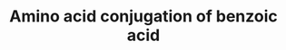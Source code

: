 ---
annotations:
- id: PW:0000011
  parent: classic metabolic pathway
  type: Pathway Ontology
  value: amino acid metabolic pathway
authors:
- MaintBot
- Khanspers
- Mkutmon
- Mick Eikelhof
citedin: ''
communities: []
description: ''
last-edited: 2025-08-11
ndex: null
organisms:
- Bos taurus
redirect_from:
- /index.php/Pathway:WP1008__PR36
- /instance/WP1008__PR36
- /instance/WP1008__PR36_r105985
revision: r105985
schema-jsonld:
- '@context': https://schema.org/
  '@id': https://wikipathways.github.io/pathways/WP1008__PR36.html
  '@type': Dataset
  creator:
    '@type': Organization
    name: WikiPathways
  description: ''
  keywords:
  - ACSS2
  - AMP
  - ATP
  - Acetyl CoA
  - Benzoic acid
  - Benzoic acid AMP ester
  - Benzoyl-CoA
  - Coenzyme A
  - GLYAT
  - GLYATL2
  - Phosphate
  - glycine
  - hippuric acid
  license: CC0
  name: Amino acid conjugation of benzoic acid
seo: CreativeWork
title: Amino acid conjugation of benzoic acid
wpid: WP1008__PR36
---